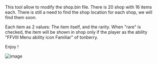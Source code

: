 This tool allow to modify the shop.bin file.
There is 20 shop with 16 items each.
There is still a need to find the shop location for each shop, we will find them soon.

Each item as 2 values: The item itself, and the rarity. When "rare" is checked, the item will be shown in shop only if the player as the ability "FFVIII Menu ability icon Familiar" of tonberry.

Enjoy !

![image](https://github.com/user-attachments/assets/47579b0e-79f5-49e3-94ff-0d9a9e12ef5d)
